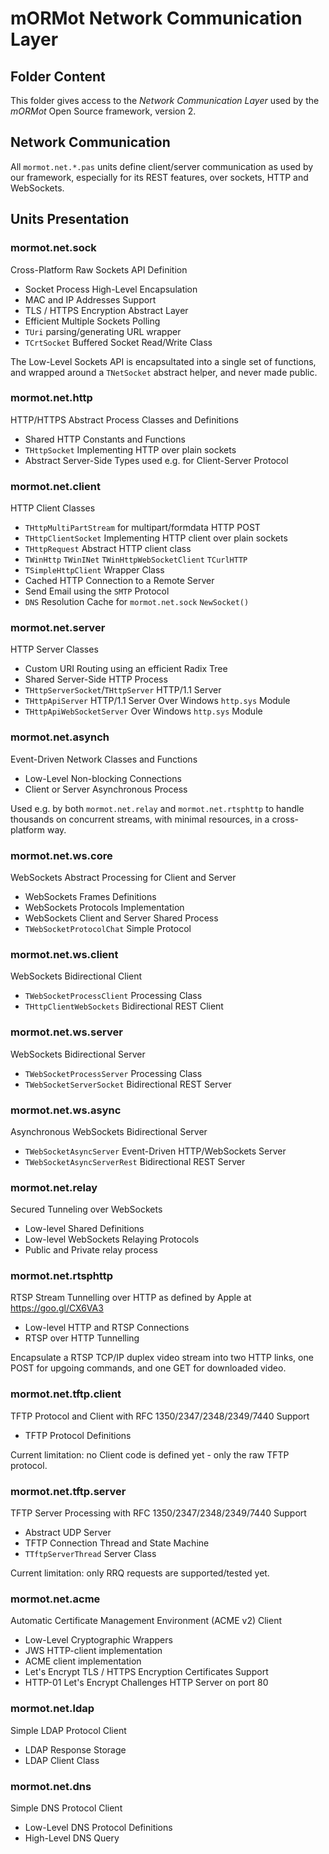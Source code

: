 # mORMot Network Communication Layer

## Folder Content

This folder gives access to the *Network Communication Layer* used by the *mORMot* Open Source framework, version 2.

## Network Communication

All `mormot.net.*.pas` units define client/server communication as used by our framework, especially for its REST features, over sockets, HTTP and WebSockets. 

## Units Presentation

### mormot.net.sock

Cross-Platform Raw Sockets API Definition
- Socket Process High-Level Encapsulation
- MAC and IP Addresses Support
- TLS / HTTPS Encryption Abstract Layer
- Efficient Multiple Sockets Polling
- `TUri` parsing/generating URL wrapper
- `TCrtSocket` Buffered Socket Read/Write Class

The Low-Level Sockets API is encapsultated into a single set of functions, and wrapped around a `TNetSocket` abstract helper, and never made public.

### mormot.net.http

HTTP/HTTPS Abstract Process Classes and Definitions
- Shared HTTP Constants and Functions
- `THttpSocket` Implementing HTTP over plain sockets
- Abstract Server-Side Types used e.g. for Client-Server Protocol

### mormot.net.client

HTTP Client Classes
- `THttpMultiPartStream` for multipart/formdata HTTP POST
- `THttpClientSocket` Implementing HTTP client over plain sockets
- `THttpRequest` Abstract HTTP client class
- `TWinHttp` `TWinINet` `TWinHttpWebSocketClient` `TCurlHTTP`
- `TSimpleHttpClient` Wrapper Class
- Cached HTTP Connection to a Remote Server
- Send Email using the `SMTP` Protocol
- `DNS` Resolution Cache for `mormot.net.sock` `NewSocket()`

### mormot.net.server

HTTP Server Classes
- Custom URI Routing using an efficient Radix Tree
- Shared Server-Side HTTP Process
- `THttpServerSocket`/`THttpServer` HTTP/1.1 Server
- `THttpApiServer` HTTP/1.1 Server Over Windows `http.sys` Module
- `THttpApiWebSocketServer` Over Windows `http.sys` Module

### mormot.net.asynch

Event-Driven Network Classes and Functions
- Low-Level Non-blocking Connections
- Client or Server Asynchronous Process

Used e.g. by both `mormot.net.relay` and `mormot.net.rtsphttp` to handle thousands on concurrent streams, with minimal resources, in a cross-platform way.

### mormot.net.ws.core

WebSockets Abstract Processing for Client and Server
- WebSockets Frames Definitions
- WebSockets Protocols Implementation
- WebSockets Client and Server Shared Process
- `TWebSocketProtocolChat` Simple Protocol

### mormot.net.ws.client

WebSockets Bidirectional Client
- `TWebSocketProcessClient` Processing Class
- `THttpClientWebSockets` Bidirectional REST Client

### mormot.net.ws.server

WebSockets Bidirectional Server
- `TWebSocketProcessServer` Processing Class
- `TWebSocketServerSocket` Bidirectional REST Server

### mormot.net.ws.async

Asynchronous WebSockets Bidirectional Server
- `TWebSocketAsyncServer` Event-Driven HTTP/WebSockets Server
- `TWebSocketAsyncServerRest` Bidirectional REST Server

### mormot.net.relay

Secured Tunneling over WebSockets
- Low-level Shared Definitions
- Low-level WebSockets Relaying Protocols
- Public and Private relay process

### mormot.net.rtsphttp

RTSP Stream Tunnelling over HTTP as defined by Apple at https://goo.gl/CX6VA3
- Low-level HTTP and RTSP Connections
- RTSP over HTTP Tunnelling 

Encapsulate a RTSP TCP/IP duplex video stream into two HTTP links, one POST for upgoing commands, and one GET for downloaded video.

### mormot.net.tftp.client

TFTP Protocol and Client with RFC 1350/2347/2348/2349/7440 Support
- TFTP Protocol Definitions

Current limitation: no Client code is defined yet - only the raw TFTP protocol.

### mormot.net.tftp.server

TFTP Server Processing with RFC 1350/2347/2348/2349/7440 Support
- Abstract UDP Server
- TFTP Connection Thread and State Machine
- `TTftpServerThread` Server Class

Current limitation: only RRQ requests are supported/tested yet.

### mormot.net.acme

Automatic Certificate Management Environment (ACME v2) Client
- Low-Level Cryptographic Wrappers
- JWS HTTP-client implementation
- ACME client implementation
- Let's Encrypt TLS / HTTPS Encryption Certificates Support
- HTTP-01 Let's Encrypt Challenges HTTP Server on port 80

### mormot.net.ldap

Simple LDAP Protocol Client
- LDAP Response Storage
- LDAP Client Class

### mormot.net.dns

Simple DNS Protocol Client
- Low-Level DNS Protocol Definitions
- High-Level DNS Query
